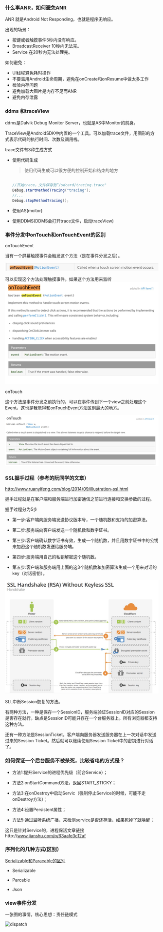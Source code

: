 ### 什么事ANR，如何避免ANR

ANR 就是Android Not Responding，也就是程序无响应。

出现的场景：

- 按键或者触摸事件5秒内没有响应。
- BroadcastReceiver 10秒内无法完。
- Service 在20秒内无法处理完。

如何避免：

- UI线程避免耗时操作
- 不要滥用Android生命周期，避免在onCreate和onResume中做太多工作
- 检验内存问题
- 避免加载大图片是内存不足而ANR
- 避免内存泄露


### ddms 和traceView

ddms是Dalvik Debug Monitor Server，也就是AS中Monitor的前身。

TraceView是AndroidSDK中内置的一个工具。可以加载trace文件，用图形的方式表示代码的执行时间、次数及调用栈。

trace文件有3种生成方式

- 使用代码生成
  > 使用代码生成可以很方便的控制开始和结束的地方

    ```java

	//开始trace，文件保存到“/sdcard/tracing.trace"
	Debug.startMethodTracing("tracing");
	//...
	Debug.stopMethodTracing();

    ```

- 使用AS(moitor)
- 使用DDMS(DDMS会打开trace文件，启动traceView)

### 事件分发中onTouch和onTouchEvent的区别

onTouchEvent

当有一个屏幕触摸事件会触发这个方法（是在事件分发之后）。

![onTouchEvent1](https://raw.githubusercontent.com/HenryHaoson/interView/master/images/interview1/onTouchEvent1.png)

可以实现这个方法处理触摸事件。如果这个方法用来监听
![onTouchEvent2](https://raw.githubusercontent.com/HenryHaoson/interView/master/images/interview1/onTouchEvent2.png)


onTouch

这个方法是事件分发之前执行的，可以在事件传到下一个view之前处理这个Event。这也是我觉得和onTouchEvent方法区别最大的地方。

![onTouch](https://raw.githubusercontent.com/HenryHaoson/interView/master/images/interview1/onTouch1.png)


### SSL握手过程（参考的阮同学的文章）

http://www.ruanyifeng.com/blog/2014/09/illustration-ssl.html

握手过程就是在客户端和服务端进行加密通信之前进行连接和交换参数的过程。

握手过程分为5步

- 第一步:客户端向服务端发送协议版本号，一个随机数和支持的加密算法。

- 第二步:服务端向客户端发送一个随机数和数字证书。

- 第三步:客户端确认数字证书有效，生成一个随机数，并且用数字证书中的公钥来加密这个随机数发送给服务端。

- 第四步:服务端用自己的私钥解密这个随机数。

- 第五步:客户端和服务端用上面的这3个随机数和加密算法生成一个用来对话的key（对话密钥）。

![SSL握手过程](https://raw.githubusercontent.com/HenryHaoson/interView/master/images/interview1/ssl.png)

SLL中断Session恢复的方法。

有两种方法，一种是保存一个SessionID，服务端验证SessionID对应的Session是否存在就行。缺点是SessionID可能只存在一个台服务器上。所有浏览器都支持这种方法。

还有一种方法是SessionTicket。客户端向服务器发送服务器在上一次对话中发送过来的Session Ticket。然后就可以继续使用Session Ticket中的密钥进行对话了。

### 如何保证一个后台服务不被杀死，比较省电的方式是？

- 方法1:提升Service的进程优先级（前台Service）；

- 方法2:onStartCommand方法，返回START_STICKY；

- 方法3:在onDestroy中启动Servic（强制停止Service的时候，可能不走onDestroy方法）；

- 方法4:设置Persistent属性；

- 方法5:通过监听系统广播，来检测service是否还存活，如果死掉了就唤醒；

这只是针对Service的，进程保活文章链接http://www.jianshu.com/p/63aafe3c12af


### 序列化的几种方式(区别）

[Serializable和Paracable的区别](https://henryhaoson.github.io/2017/07/05/android%E5%BA%8F%E5%88%97%E5%8C%96%E9%97%AE%E9%A2%98/)

- Serializable

- Parcable

- Json


### view事件分发

一张图的事情，核心思想：责任链模式

![dispatch](https://raw.githubusercontent.com/HenryHaoson/interView/master/images/interview1/dispathc.png)

### 
